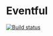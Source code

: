 Eventful
========
[![Build status](https://ci.appveyor.com/api/projects/status/93o5990wn46adk4a)](https://ci.appveyor.com/project/adbrowne/eventful)